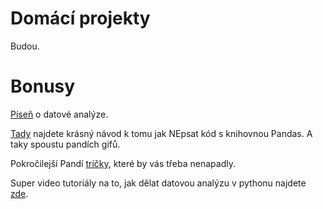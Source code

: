 # Domácí projekty

Budou.

# Bonusy

[Píseň](https://www.youtube.com/watch?v=oJN6jUCy208&t=15s) o datové analýze.

[Tady](https://towardsdatascience.com/how-not-to-write-pandas-code-ef88599c6e8f) najdete krásný návod k tomu jak NEpsat kód s knihovnou Pandas. A taky spoustu pandích gifů.

Pokročilejší Pandí [tríčky](https://towardsdatascience.com/5-lesser-known-pandas-tricks-e8ab1dd21431), které by vás třeba nenapadly.

Super video tutoriály na to, jak dělat datovou analýzu v pythonu najdete [zde](https://www.youtube.com/watch?v=nLw1RNvfElg&list=PLQVvvaa0QuDfSfqQuee6K8opKtZsh7sA9).